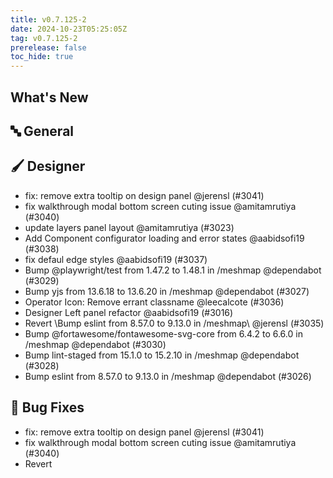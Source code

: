 ```yaml
---
title: v0.7.125-2
date: 2024-10-23T05:25:05Z
tag: v0.7.125-2
prerelease: false
toc_hide: true
---
```


## What's New
## 🔤 General
## 🖌️ Designer

- fix: remove extra tooltip on design panel @jerensl (#3041)
- fix walkthrough modal bottom screen cuting issue @amitamrutiya (#3040)
- update layers panel layout @amitamrutiya (#3023)
- Add Component configurator loading and error states @aabidsofi19 (#3038)
- fix defaul edge styles @aabidsofi19 (#3037)
- Bump @playwright/test from 1.47.2 to 1.48.1 in /meshmap @dependabot (#3029)
- Bump yjs from 13.6.18 to 13.6.20 in /meshmap @dependabot (#3027)
- Operator Icon: Remove errant classname @leecalcote (#3036)
- Designer Left panel refactor @aabidsofi19 (#3016)
- Revert \Bump eslint from 8.57.0 to 9.13.0 in /meshmap\ @jerensl (#3035)
- Bump @fortawesome/fontawesome-svg-core from 6.4.2 to 6.6.0 in /meshmap @dependabot (#3030)
- Bump lint-staged from 15.1.0 to 15.2.10 in /meshmap @dependabot (#3028)
- Bump eslint from 8.57.0 to 9.13.0 in /meshmap @dependabot (#3026)

## 🐛 Bug Fixes

- fix: remove extra tooltip on design panel @jerensl (#3041)
- fix walkthrough modal bottom screen cuting issue @amitamrutiya (#3040)
- Revert 
